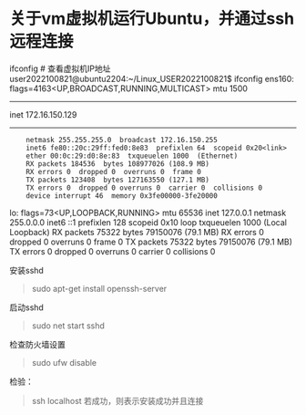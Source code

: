 # 关于vm虚拟机运行Ubuntu，并通过ssh远程连接
ifconfig  # 查看虚拟机IP地址
user2022100821@ubuntu2204:~/Linux_USER2022100821$ ifconfig
ens160: flags=4163<UP,BROADCAST,RUNNING,MULTICAST>  mtu 1500
********
 inet 172.16.150.129  
 *******
    
        netmask 255.255.255.0  broadcast 172.16.150.255
        inet6 fe80::20c:29ff:fed0:8e83  prefixlen 64  scopeid 0x20<link>
        ether 00:0c:29:d0:8e:83  txqueuelen 1000  (Ethernet)
        RX packets 184536  bytes 108977026 (108.9 MB)
        RX errors 0  dropped 0  overruns 0  frame 0
        TX packets 123408  bytes 127163550 (127.1 MB)
        TX errors 0  dropped 0 overruns 0  carrier 0  collisions 0
        device interrupt 46  memory 0x3fe00000-3fe20000  

lo: flags=73<UP,LOOPBACK,RUNNING>  mtu 65536
        inet 127.0.0.1  netmask 255.0.0.0
        inet6 ::1  prefixlen 128  scopeid 0x10<host>
        loop  txqueuelen 1000  (Local Loopback)
        RX packets 75322  bytes 79150076 (79.1 MB)
        RX errors 0  dropped 0  overruns 0  frame 0
        TX packets 75322  bytes 79150076 (79.1 MB)
        TX errors 0  dropped 0 overruns 0  carrier 0  collisions 0

安装sshd

>sudo apt-get install openssh-server

启动sshd

>sudo net start sshd

检查防火墙设置

>sudo ufw disable

检验：

>ssh localhost
若成功，则表示安装成功并且连接